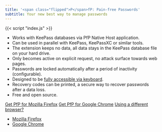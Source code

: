 ```yaml
---
title: '<span class="flipped">P</span>fP: Pain-free Passwords'
subtitle: Your new best way to manage passwords
---
```


{{< script "index.js" >}}

* Works with KeePass databases via PfP Native Host application.
* Can be used in parallel with KeePass, KeePassXC or similar tools.
* The extension keeps no data, all data stays in the KeePass database file on your hard drive.
* Only becomes active on explicit request, no attack surface towards web pages.
* Passwords are locked automatically after a period of inactivity (configurable).
* Designed to be [fully accessible via keyboard](/documentation/keyboard-navigation/).
* Recovery codes can be printed, a secure way to recover passwords after a data loss.
* Free and open source.

<p>
  <span class="install-container">
    <a class="install firefox" href="https://addons.mozilla.org/addon/pfp-pain-free-passwords/">Get PfP for Mozilla Firefox</a>
    <a class="install chrome" href="https://chrome.google.com/webstore/detail/pfp-pain-free-passwords/dkmnfejkonkiccilfpackimaflcijhbj">Get PfP for Google Chrome</a>
<!--    <a class="install opera" href="https://addons.opera.com/extensions/details/easy-passwords/">Get PfP for Opera</a> -->
    <a class="show-type-selector" href="#">Using a different browser?</a>
  </span>
<!--
  <span class="install-separator">or</span>
  <a href="/webclient/">Try it online</a>
-->
</p>

<div class="type-selector">
  <div class="type-selector-arrow"></div>
  <ul class="type-selector-inner">
    <li><a class="type-selector-link" data-type="firefox" href="#">Mozilla Firefox</a></li>
    <li><a class="type-selector-link" data-type="chrome" href="#">Google Chrome</a></li>
<!--    <li><a class="type-selector-link" data-type="opera" href="#">Opera</a></li> -->
  </ul>
</div>
